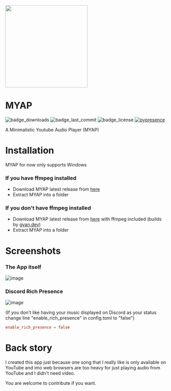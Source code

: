 <img src="https://user-images.githubusercontent.com/64737924/234092116-d079857b-37ab-4837-85c2-d3f27b6ea96b.png" width="256">

# MYAP
![badge_downloads](https://img.shields.io/github/downloads/PouekDEV/MYAP/total?style=for-the-badge)
![badge_last_commit](https://img.shields.io/github/last-commit/PouekDEV/MYAP?style=for-the-badge)
![badge_license](https://img.shields.io/github/license/PouekDEV/MYAP?style=for-the-badge)
[![pypresence](https://img.shields.io/badge/using-pypresence-00bb88.svg?style=for-the-badge&logo=discord&logoWidth=20)](https://github.com/qwertyquerty/pypresence)

A Minimalistic Youtube Audio Player (MYAP)

# Installation
MYAP for now only supports Windows
### If you have ffmpeg installed
- Download MYAP latest release from [here](https://github.com/PouekDEV/MYAP/releases)
- Extract MYAP into a folder
### If you don't have ffmpeg installed
- Download MYAP latest release from [here](https://github.com/PouekDEV/MYAP/releases) with ffmpeg included (builds by [gyan.dev](https://www.gyan.dev/ffmpeg/builds/))
- Extract MYAP into a folder

# Screenshots
### The App itself

![image](https://user-images.githubusercontent.com/64737924/211200492-55e93000-7a1b-4fa4-b855-1a1f135fd07b.png)

### Discord Rich Presence

![image](https://user-images.githubusercontent.com/64737924/212569442-7e128ba2-1bba-486f-b7aa-780ba17d3ddb.png)


(If you don't like having your music displayed on Discord as your status change line "enable_rich_presence" in config.toml to "false")
```TOML
enable_rich_presence = false
```


# Back story
I created this app just because one song that I really like is only available on YouTube and imo web browsers are too heavy for just playing audio from YouTube and I didn't need video.

You are welcome to contribute if you want.
